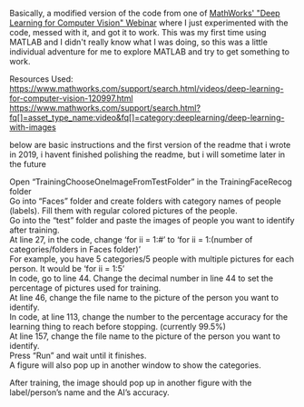 Basically, a modified version of the code from one of [MathWorks' "Deep Learning for Computer Vision" Webinar](https://www.mathworks.com/matlabcentral/fileexchange/62558-demos-from-deep-learning-for-computer-vision-webinar) where I just experimented with the code, messed with it, and got it to work. This was my first time using MATLAB and I didn't really know what I was doing, so this was a little individual adventure for me to explore MATLAB and try to get something to work.

Resources Used: <br>
https://www.mathworks.com/support/search.html/videos/deep-learning-for-computer-vision-120997.html <br>
https://www.mathworks.com/support/search.html?fq[]=asset_type_name:video&fq[]=category:deeplearning/deep-learning-with-images <br>
 
below are basic instructions and the first version of the readme that i wrote in 2019, i havent finished polishing the readme, but i will sometime later in the future <br>

<p class="has-line-data" data-line-start="0" data-line-end="11">Open “TrainingChooseOneImageFromTestFolder” in the TrainingFaceRecog folder<br>
Go into “Faces” folder and create folders with category names of people (labels). Fill them with regular colored pictures of the people.<br>
Go into the “test” folder and paste the images of people you want to identify after training.<br>
At line 27, in the code, change ‘for ii = 1:#’ to ‘for ii = 1:(number of categories/folders in Faces folder)’<br>
For example, you have 5 categories/5 people with multiple pictures for each person. It would be ‘for ii = 1:5’<br>
In code, go to line 44. Change the decimal number in line 44 to set the percentage of pictures used for training.<br>
At line 46, change the file name to the picture of the person you want to identify.<br>
In code, at line 113, change the number to the percentage accuracy for the learning thing to reach before stopping. (currently 99.5%)<br>
At line 157, change the file name to the picture of the person you want to identify.<br>
Press “Run” and wait until it finishes.<br>
A figure will also pop up in another window to show the categories.</p>
<p class="has-line-data" data-line-start="12" data-line-end="13">After training, the image should pop up in another figure with the label/person’s name and the AI’s accuracy.</p>
